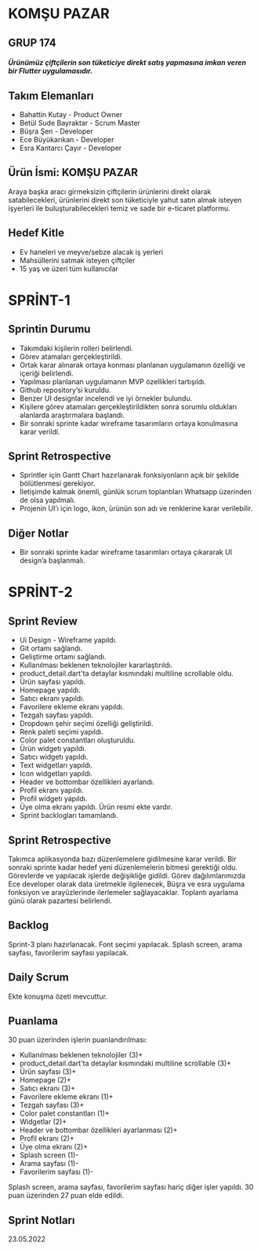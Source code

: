 # KOMŞU PAZAR
## GRUP  174

##### Ürünümüz çiftçilerin son tüketiciye direkt satış yapmasına imkan veren bir Flutter uygulamasıdır.

## Takım Elemanları
- Bahattin Kutay - Product Owner
- Betül Sude Bayraktar - Scrum Master
- Büşra Şen - Developer
- Ece Büyükarıkan - Developer
- Esra Kantarcı Çayır - Developer

## Ürün İsmi: KOMŞU PAZAR
 Araya başka aracı girmeksizin çiftçilerin ürünlerini direkt olarak satabilecekleri, ürünlerini direkt son tüketiciyle yahut satın almak isteyen işyerleri ile buluşturabilecekleri temiz ve sade bir e-ticaret platformu.
## Hedef Kitle
- Ev haneleri ve meyve/sebze alacak iş yerleri
- Mahsüllerini satmak isteyen çiftçiler
- 15 yaş ve üzeri tüm kullanıcılar

# SPRİNT-1
## Sprintin Durumu
- Takımdaki kişilerin rolleri belirlendi.
- Görev atamaları gerçekleştirildi.
- Ortak karar alınarak ortaya konması planlanan uygulamanın özelliği ve içeriği belirlendi.
- Yapılması planlanan uygulamanın MVP özellikleri tartışıldı.
- Github repository’si kuruldu.
- Benzer UI designlar incelendi ve iyi örnekler bulundu.
- Kişilere görev atamaları gerçekleştirildikten sonra sorumlu oldukları alanlarda araştırmalara başlandı.
- Bir sonraki sprinte kadar wireframe tasarımların ortaya konulmasına karar verildi.

## Sprint Retrospective
- Sprintler için Gantt Chart hazırlanarak fonksiyonların açık bir şekilde bölütlenmesi gerekiyor.
- İletişimde kalmak önemli, günlük scrum toplantıları Whatsapp üzerinden de olsa yapılmalı.
- Projenin UI’ı için logo, ikon, ürünün son adı ve renklerine karar verilebilir.

## Diğer Notlar
- Bir sonraki sprinte kadar wireframe tasarımları ortaya çıkararak UI design’a başlanmalı.

# SPRİNT-2

## Sprint Review 
- Ui Design - Wireframe yapıldı.
- Git ortamı sağlandı.
- Geliştirme ortamı sağlandı.
- Kullanılması beklenen teknolojiler kararlaştırıldı.
- product_detail.dart'ta detaylar kısmındaki multiline scrollable oldu.
- Ürün sayfası yapıldı.
- Homepage yapıldı.
- Satıcı ekranı yapıldı.
- Favorilere ekleme ekranı yapıldı.
- Tezgah sayfası yapıldı.
- Dropdown şehir seçimi özelliği geliştirildi.
- Renk paleti seçimi yapıldı.
- Color palet constantları oluşturuldu.
- Ürün widgetı yapıldı.
- Satıcı widgetı yapıldı.
- Text widgetları yapıldı.
- Icon widgetları yapıldı.
- Header ve bottombar özellikleri ayarlandı.
- Profil ekranı yapıldı.
- Profil widgetı yapıldı.
- Üye olma ekranı yapıldı.
Ürün resmi ekte vardır.
- Sprint backlogları tamamlandı.

## Sprint Retrospective
Takımca aplikasyonda bazı düzenlemelere gidilmesine karar verildi. Bir sonraki sprinte kadar hedef yeni düzenlemelerin bitmesi gerektiği oldu. Görevlerde ve yapılacak işlerde değişikliğe gidildi. Görev dağılımlarımızda Ece developer olarak data üretmekle ilgilenecek, Büşra ve esra uygulama fonksiyon ve arayüzlerinde ilerlemeler sağlayacaklar. 
Toplantı ayarlama günü olarak pazartesi belirlendi.

## Backlog
Sprint-3 planı hazırlanacak.
Font seçimi yapılacak.
Splash screen, arama sayfası, favorilerim sayfası yapılacak.

## Daily Scrum
Ekte konuşma özeti mevcuttur.

## Puanlama
30 puan üzerinden işlerin puanlandırılması:
- Kullanılması beklenen teknolojiler (3)+
- product_detail.dart'ta detaylar kısmındaki multiline scrollable (3)+
- Ürün sayfası (3)+
- Homepage (2)+
- Satıcı ekranı (3)+
- Favorilere ekleme ekranı (1)+
- Tezgah sayfası (3)+
- Color palet constantları (1)+
- Widgetlar (2)+
- Header ve bottombar özellikleri ayarlanması (2)+
- Profil ekranı (2)+
- Üye olma ekranı (2)+
- Splash screen (1)-
- Arama sayfası (1)-
- Favorilerim sayfası (1)-

Splash screen, arama sayfası, favorilerim sayfası hariç diğer işler yapıldı. 30 puan üzerinden 27 puan elde edildi.

## Sprint Notları
23.05.2022
